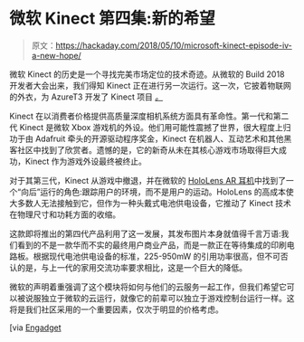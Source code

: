 # 微软 Kinect 第四集:新的希望

> 原文：<https://hackaday.com/2018/05/10/microsoft-kinect-episode-iv-a-new-hope/>

微软 Kinect 的历史是一个寻找完美市场定位的技术奇迹。从微软的 Build 2018 开发者大会出来，我们得知 Kinect 正在进行另一次运行。这一次，它披着物联网的外衣，为 AzureT3 开发了 Kinect 项目 [*。*](https://www.linkedin.com/pulse/introducing-project-kinect-azure-alex-kipman/)

Kinect 在以消费者价格提供高质量深度相机系统方面具有革命性。第一代和第二代 Kinect 是微软 Xbox 游戏机的外设。他们用可能性震撼了世界，很大程度上归功于由 Adafruit 牵头的开源驱动程序奖金，Kinect 在机器人、互动艺术和其他黑客社区中找到了欣赏者。遗憾的是，它的新奇从未在其核心游戏市场取得巨大成功，Kinect 作为游戏外设最终被终止。

对于其第三代，Kinect 从游戏中撤退，并在微软的 [HoloLens AR 耳机](https://www.microsoft.com/en-us/hololens)中找到了一个“向后”运行的角色:跟踪用户的环境，而不是用户的运动。HoloLens 的高成本使大多数人无法接触到它，但作为一种头戴式电池供电设备，它推动了 Kinect 技术在物理尺寸和功耗方面的收缩。

这款即将推出的第四代产品利用了这一发展，其发布图片本身就值得千言万语:我们看到的不是一款华而不实的最终用户商业产品，而是一款正在等待集成的印刷电路板。根据现代电池供电设备的标准，225-950mW 的引用功率很高，但不可否认的是，与上一代的家用交流功率要求相比，这是一个巨大的降低。

微软的声明着重强调了这个模块将如何与他们的云服务一起工作，但我们希望它可以被说服独立于微软的云运行，就像它的前辈可以独立于游戏控制台运行一样。这将是我们社区采用的一个重要因素，仅次于明显的价格考虑。

[via [Engadget](https://www.engadget.com/2018/05/07/microsoft-project-kinect-for-azure-build-2018/)